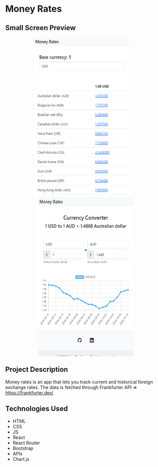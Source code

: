 # Money Rates

## Small Screen Preview
<p align="center">
  <img align="top" src="screenshots/Screenshot 2024-08-27 163355.png" width="300" height="500">&nbsp;&nbsp;&nbsp;&nbsp;&nbsp;&nbsp;
  <img align="top" src="screenshots/Screenshot 2024-10-10 163553.png" width="300" height="500">
</p>

## Project Description
Money rates is an app that lets you track current and historical foreign exchange rates. The data is fetched through Frankfurter API => https://frankfurter.dev/

## Technologies Used 
- HTML
- CSS
- JS
- React
- React Router
- Bootstrap
- APIs
- Chart.js
